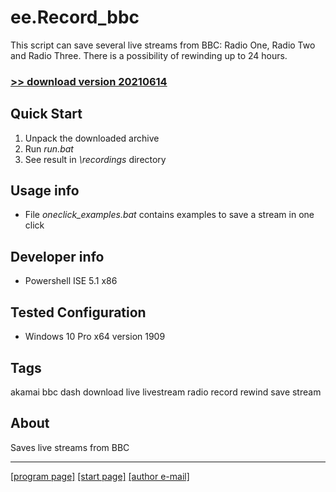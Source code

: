 # ee.Record_bbc

This script can save several live streams from BBC: Radio One, Radio Two and Radio Three. There is a possibility of rewinding up to 24 hours.

### [>> download version 20210614](https://github.com/rytsikau/ee.record_bbc/releases/download/20210614/ee.record_bbc.zip)



## Quick Start

1. Unpack the downloaded archive
2. Run *run.bat*
3. See result in *\recordings* directory



## Usage info

* File *oneclick_examples.bat* contains examples to save a stream in one click



## Developer info

* Powershell ISE 5.1 x86



## Tested Configuration

* Windows 10 Pro x64 version 1909



## Tags

akamai bbc dash download live livestream radio record rewind save stream



## About

Saves live streams from BBC

---
[[program page]](https://rytsikau.github.io/ee.Record_bbc) [[start page]](https://rytsikau.github.io) [[author e-mail]](mailto:y.rytsikau@gmail.com)
